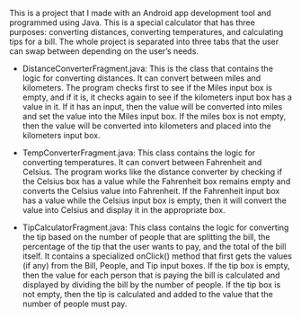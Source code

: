 This is a project that I made with an Android app development tool and programmed using Java. This is a special calculator that has three purposes: converting distances, converting temperatures, and calculating tips for a bill. The whole project is separated into three tabs that the user can swap between depending on the user’s needs. 
-	DistanceConverterFragment.java: This is the class that contains the logic for converting distances. It can convert between miles and kilometers. The program checks first to see if the Miles input box is empty, and if it is, it checks again to see if the kilometers input box has a value in it. If it has an input, then the value will be converted into miles and set the value into the Miles input box. If the miles box is not empty, then the value will be converted into kilometers and placed into the kilometers input box. 

-	TempConverterFragment.java: This class contains the logic for converting temperatures. It can convert between Fahrenheit and Celsius. The program works like the distance converter by checking if the Celsius box has a value while the Fahrenheit box remains empty and converts the Celsius value into Fahrenheit. If the Fahrenheit input box has a value while the Celsius input box is empty, then it will convert the value into Celsius and display it in the appropriate box. 

-	TipCalculatorFragment.java: This class contains the logic for converting the tip based on the number of people that are splitting the bill, the percentage of the tip that the user wants to pay, and the total of the bill itself. It contains a specialized onClick() method that first gets the values (if any) from the Bill, People, and Tip input boxes. If the tip box is empty, then the value for each person that is paying the bill is calculated and displayed by dividing the bill by the number of people. If the tip box is not empty, then the tip is calculated and added to the value that the number of people must pay. 
